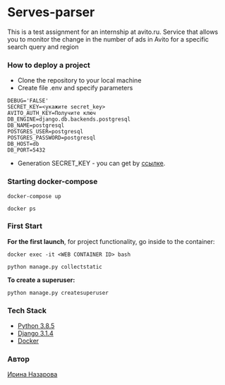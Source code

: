 # Serves-parser
This is a test assignment for an internship at avito.ru. 
Service that allows you to monitor the change in the number of ads in Avito for a specific search query and region

### How to deploy a project

* Clone the repository to your local machine
* Create file .env and specify parameters
   
```
DEBUG='FALSE'
SECRET_KEY=<укажите secret_key>
AVITO_AUTH_KEY=Получите ключ
DB_ENGINE=django.db.backends.postgresql
DB_NAME=postgresql
POSTGRES_USER=postgresql
POSTGRES_PASSWORD=postgresql
DB_HOST=db
DB_PORT=5432
```
* Generation SECRET_KEY - you can get by [ссылке](https://djecrety.ir/).

### Starting docker-compose
```
docker-compose up 
```
```
docker ps
```

### First Start
**For the first launch**, for project functionality, go inside to the container:

```
docker exec -it <WEB CONTAINER ID> bash
```

```
python manage.py collectstatic
```

**To create a superuser:**
```
python manage.py createsuperuser
```

### Tech Stack
* [Python 3.8.5](https://www.python.org/)
* [Django 3.1.4](https://www.djangoproject.com/)
* [Docker](https://www.docker.com/)

### Автор

[Ирина Назарова](https://github.com/Irina-Nazarova)